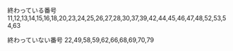 終わっている番号
11,12,13,14,15,16,18,20,23,24,25,26,27,28,30,37,39,42,44,45,46,47,48,52,53,54,63

終わっていない番号
22,49,58,59,62,66,68,69,70,79